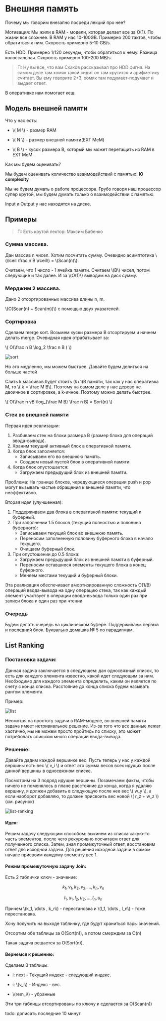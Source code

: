 # Внешняя память

Почему мы говорим внезапно посреди лекций про нее?

Мотивация: Мы жили в RAM - модели, которая делает все за O(1). По жизни все сложнее. В RAM у нас 10-100GB. Примерно 200 тактов, чтобы обратиться к ним. Скорость примерно 5-10 GB/s.

Есть HDD. Примерно 1/120 секунды, чтобы обратиться к нему. Разница колоссальная. Скорость примерно 100-200 MB/s.

> П: Ну вы все, что вам Скаков рассказывал про HDD фигня. На самом деле там хомяк такой сидит он там крутится и арифметику считает. Вы ему говорите 2+3, хомяк там подумает-подумает и выдает ответ. 

В оперативке нам помогает кеш.

## Модель внешней памяти

Что у нас есть:

- \\( M \\) - размер RAM

- \\( N \\) - размер внешней памяти(EXT MeM)

- \\( B \\) - кусок размера B, который мы может перетащить из RAM в EXT MeM

Как мы будем оценивать?

Мы будем оценивать количество взаимодействий с памятью: **IO complexity**

Мы не будем думать о работе процессора. Грубо говоря наш процессор супер крутой, мы будем думать только о взаимодействии с памятью.

Input и Output у нас находятся на диске. 


## Примеры

> П: Есть крутой лектор: Максим Бабенко

### Сумма массива.

Дан массив n чисел. Хотим посчитать сумму. Очевидно асимптотика  \\(\lceil \frac n B \rceil\\) = \\(Scan(n)\\). 

Считаем, что 1 число - 1 ячейка памяти. Считаем \\(B\\) чисел, потом следующие и так далее. И за \\(O(1)\\) выводим на диск сумму.

### Мерджим 2 массива.

Дано 2 отсортированных массива длины n, m.

\\(O(Scan(n) + Scan(m))\\) с помощью двух указателей.

### Сортировка 

Сделаем merge sort. Возьмем куски размера B отсортируем и начнем делать merge. Очевидная идея отрабатывает за:

\\( O(\frac n B \log_2 \frac n B ) \\)

![sort](./assets/04.01-sort.jpg)

Но это медленно, мы можем быстрее. Давайте будем делиться на больше частей

Слить k массивов будет стоить (k+1)B памяти, так как у нас оперативка M, то \\( k = \frac M B\\). Поэтому на самом деле у нас дерево не двоичное в сортировке, а k-ичное. Поэтому можно делать быстрее.

\\( O(\frac n vB \log_{\frac M B} \frac n  B)  = Sort(n) \\)


### Стек во внешней памяти

Первая идея реализации:
1. Разбиваем стек на блоки размера B (размер блока для операций ввода-вывода).
2. Храним текущий активный блок в оперативной памяти.
3. Когда блок заполняется:
   - Записываем его во внешнюю память.
   - Создаем новый пустой блок в оперативной памяти.
4. Когда блок опустошается:
   - Загружаем предыдущий блок из внешней памяти.

Проблема: На границе блоков, чередующиеся операции push и pop могут вызывать частые обращения к внешней памяти, что неэффективно.

Вторая идея (улучшенная):
1. Поддерживаем два блока в оперативной памяти: текущий и буферный.
2. При заполнении 1.5 блоков (текущий полностью и половина буферного):
   - Записываем текущий блок во внешнюю память.
   - Переносим заполненную половину буферного блока в начало текущего.
   - Очищаем буферный блок.
3. При опустошении до 0.5 блока:
   - Загружаем предыдущий блок из внешней памяти в буферный.
   - Переносим оставшиеся элементы текущего блока в конец буферного.
   - Меняем местами текущий и буферный блоки.

Эта реализация обеспечивает амортизированную сложность O(1/B) операций ввода-вывода на одну операцию стека, так как каждый элемент участвует в операции ввода-вывода только один раз при записи блока и один раз при чтении.


### Очередь

Будем делать очередь на циклическом буфере. Поддерживаем первый и последний блок. Буквально домашка № 5 по парадигмам.


## List Ranking

### Постановка задачи:

Данная задача заключается в следующем: дан односвязный список, то есть для каждого элемента известно, какой идет следующим за ним. Необходимо для каждого элемента определить, каким он является по счету с конца списка. Расстояние до конца списка будем называть рангом элемента. 

Пример:

![list](./assets/04.02-list.png)


Несмотря на простоту задачи в RAM-моделе, во внешней памяти задача имеет нетривиальное решение. Из-за того что все данные лежат хаотично, мы не можем просто пройтись по списку, это может потребовать слишком много операций ввода-вывода.

### Решение:

Давайте дадим каждой вершинке вес.  Пусть теперь у нас у каждой вершины есть вес \\( v_i \\) и ответ это сумма весов всех идущих после данной вершины в односвязном списке.

Посмотрим на 3 подряд идущие вершины. Позамечаем факты, чтобы ничего не поменялось в плане расстояние до конца, когда я удаляю вершину, я должен добавить в следующую после нее вес \\( w_y \\), а если наоборот добавляю, то должен присвоить вес новой \\( r_z + w_z \\) (см. рисунок)

![list-ranking](./assets/04.03-list-ranking.png)

#### Идея:
Решим задачу следующим способом: выкинем из списка какую-то часть элементов, после чего рекурсивно посчитаем ответ для полученного списка. Затем, зная промежуточный ответ, восстановим ответ для исходной задачи. Для решения исходной задачи в самом начале присвоим каждому элементу вес 1.

#### Режим промежуточную задачу Join:

Есть 2 таблички ключ - значение:

$$ k_1,v_1, k_2,v_2 , \dots, k_n, v_n $$

$$ l_1,u_1, l_2,u_2 , \dots, l_n, u_n $$

Причем \\(k_1, \dots , k_n\\) - перестановка и \\(l_1, \dots , l_n\\) - тоже перестановка.

Хочу получить на выходе табличку, где будут храниться пары значений.

Отсортим обе таблицы за O(Sort(n)), а потом смерждим за O(n)

Такая задача решается за O(Sort(n)).

#### Вернемся к решению:

Сделаем 3 таблицы:

- i: next - Текущий индекс - следующий индекс.

- i: \\(v_i\\) - Индекс - вес.

- \\(rem_i\\) - убранные

Эти три таблицы отсортированы по ключу и сделается за O(Scan(n))

todo: дописать последние 10 минут


